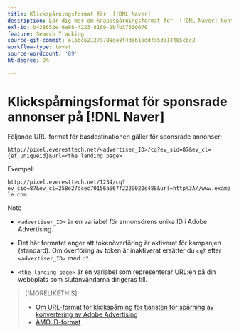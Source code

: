 ```yaml
---
title: Klickspårningsformat för  [!DNL Naver]
description: Lär dig mer om knappspårningsformat för  [!DNL Naver] konton.
exl-id: b438652e-6e98-4223-8169-2bfb37500670
feature: Search Tracking
source-git-commit: e16bc62127a708de8f4deb1eddfa53a14405cbc2
workflow-type: tm+mt
source-wordcount: '89'
ht-degree: 0%

---
```


# Klickspårningsformat för sponsrade annonser på [!DNL Naver]

Följande URL-format för basdestinationen gäller för sponsrade annonser:

`http://pixel.everesttech.net/<advertiser_ID>/cq?ev_sid=87&ev_cl={ef_uniqueid}&url=<the landing page>`

Exempel:

`http://pixel.everesttech.net/1234/cq?ev_sid=87&ev_cl=258e27dcec70156a667f2229020e488&url=http%3A//www.example.com`

>[!NOTE]
>
>* `<advertiser_ID>` är en variabel för annonsörens unika ID i Adobe Advertising.
>
>* Det här formatet anger att tokenöverföring är aktiverat för kampanjen (standard). Om överföring av token är inaktiverat ersätter du `cq?` efter `<advertiser_ID>` med `c?`.
>
>* `<the landing page>` är en variabel som representerar URL:en på din webbplats som slutanvändarna dirigeras till.

>[!MORELIKETHIS]
>
>* [Om URL-format för klickspårning för tjänsten för spårning av konvertering av Adobe Advertising](formats-click-tracking-about.md)
>* [AMO ID-format](/help/integrations/analytics/ids.md#amo-id-formats)
